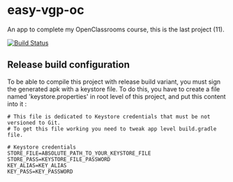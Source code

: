 # easy-vgp-oc
An app to complete my OpenClassrooms course, this is the last project (11).

[![Build Status](https://jenkins.campeoltoni.fr/buildStatus/icon?job=easy-vgp-oc-pipeline)](https://jenkins.campeoltoni.fr/view/Pipelines/job/easy-vgp-oc-pipeline/)

## Release build configuration
To be able to compile this project with release build variant, you must sign the generated apk with
a keystore file. To do this, you have to create a file named 'keystore.properties' in root level of this
project, and put this content into it :

```properties
# This file is dedicated to Keystore credentials that must be not versioned to Git.
# To get this file working you need to tweak app level build.gradle file.

# Keystore credentials
STORE_FILE=ABSOLUTE_PATH_TO_YOUR_KEYSTORE_FILE
STORE_PASS=KEYSTORE_FILE_PASSWORD
KEY_ALIAS=KEY_ALIAS
KEY_PASS=KEY_PASSWORD
```